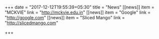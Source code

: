 +++
date = "2017-12-12T19:55:39+05:30"
title = "News"
[[news]]
item = "MCKVIE"
link = "http://mckvie.edu.in"
[[news]]
item = "Google"
link = "http://google.com"
[[news]]
item = "Sliced Mango"
link = "http://slicedmango.com"

+++
